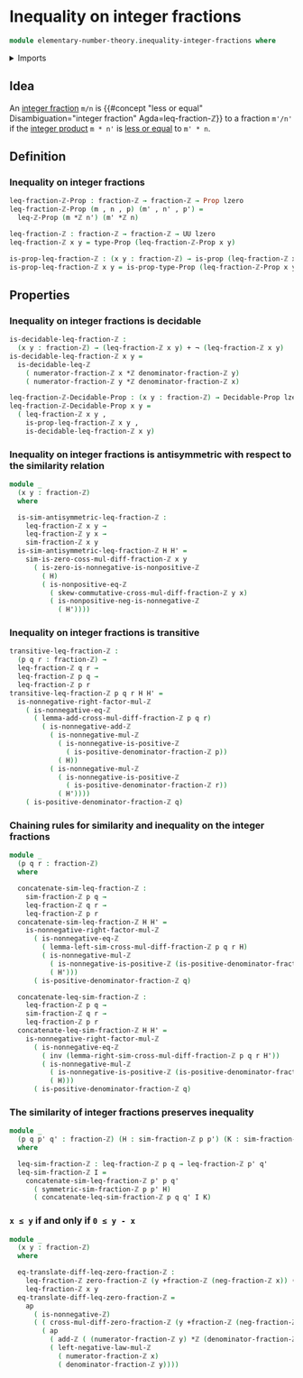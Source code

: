 # Inequality on integer fractions

```agda
module elementary-number-theory.inequality-integer-fractions where
```

<details><summary>Imports</summary>

```agda
open import elementary-number-theory.addition-integer-fractions
open import elementary-number-theory.addition-integers
open import elementary-number-theory.addition-positive-and-negative-integers
open import elementary-number-theory.cross-multiplication-difference-integer-fractions
open import elementary-number-theory.difference-integers
open import elementary-number-theory.inequality-integers
open import elementary-number-theory.integer-fractions
open import elementary-number-theory.integers
open import elementary-number-theory.multiplication-integers
open import elementary-number-theory.multiplication-positive-and-negative-integers
open import elementary-number-theory.nonnegative-integers
open import elementary-number-theory.nonpositive-integers
open import elementary-number-theory.positive-and-negative-integers
open import elementary-number-theory.positive-integers
open import elementary-number-theory.strict-inequality-integers

open import foundation.action-on-identifications-functions
open import foundation.cartesian-product-types
open import foundation.coproduct-types
open import foundation.decidable-propositions
open import foundation.dependent-pair-types
open import foundation.function-types
open import foundation.identity-types
open import foundation.negation
open import foundation.propositions
open import foundation.transport-along-identifications
open import foundation.universe-levels
```

</details>

## Idea

An [integer fraction](elementary-number-theory.integer-fractions.md) `m/n` is
{{#concept "less or equal" Disambiguation="integer fraction" Agda=leq-fraction-ℤ}}
to a fraction `m'/n'` if the
[integer product](elementary-number-theory.multiplication-integers.md) `m * n'`
is [less or equal](elementary-number-theory.inequality-integers.md) to `m' * n`.

## Definition

### Inequality on integer fractions

```agda
leq-fraction-ℤ-Prop : fraction-ℤ → fraction-ℤ → Prop lzero
leq-fraction-ℤ-Prop (m , n , p) (m' , n' , p') =
  leq-ℤ-Prop (m *ℤ n') (m' *ℤ n)

leq-fraction-ℤ : fraction-ℤ → fraction-ℤ → UU lzero
leq-fraction-ℤ x y = type-Prop (leq-fraction-ℤ-Prop x y)

is-prop-leq-fraction-ℤ : (x y : fraction-ℤ) → is-prop (leq-fraction-ℤ x y)
is-prop-leq-fraction-ℤ x y = is-prop-type-Prop (leq-fraction-ℤ-Prop x y)
```

## Properties

### Inequality on integer fractions is decidable

```agda
is-decidable-leq-fraction-ℤ :
  (x y : fraction-ℤ) → (leq-fraction-ℤ x y) + ¬ (leq-fraction-ℤ x y)
is-decidable-leq-fraction-ℤ x y =
  is-decidable-leq-ℤ
    ( numerator-fraction-ℤ x *ℤ denominator-fraction-ℤ y)
    ( numerator-fraction-ℤ y *ℤ denominator-fraction-ℤ x)

leq-fraction-ℤ-Decidable-Prop : (x y : fraction-ℤ) → Decidable-Prop lzero
leq-fraction-ℤ-Decidable-Prop x y =
  ( leq-fraction-ℤ x y ,
    is-prop-leq-fraction-ℤ x y ,
    is-decidable-leq-fraction-ℤ x y)
```

### Inequality on integer fractions is antisymmetric with respect to the similarity relation

```agda
module _
  (x y : fraction-ℤ)
  where

  is-sim-antisymmetric-leq-fraction-ℤ :
    leq-fraction-ℤ x y →
    leq-fraction-ℤ y x →
    sim-fraction-ℤ x y
  is-sim-antisymmetric-leq-fraction-ℤ H H' =
    sim-is-zero-coss-mul-diff-fraction-ℤ x y
      ( is-zero-is-nonnegative-is-nonpositive-ℤ
        ( H)
        ( is-nonpositive-eq-ℤ
          ( skew-commutative-cross-mul-diff-fraction-ℤ y x)
          ( is-nonpositive-neg-is-nonnegative-ℤ
            ( H'))))
```

### Inequality on integer fractions is transitive

```agda
transitive-leq-fraction-ℤ :
  (p q r : fraction-ℤ) →
  leq-fraction-ℤ q r →
  leq-fraction-ℤ p q →
  leq-fraction-ℤ p r
transitive-leq-fraction-ℤ p q r H H' =
  is-nonnegative-right-factor-mul-ℤ
    ( is-nonnegative-eq-ℤ
      ( lemma-add-cross-mul-diff-fraction-ℤ p q r)
        ( is-nonnegative-add-ℤ
          ( is-nonnegative-mul-ℤ
            ( is-nonnegative-is-positive-ℤ
              ( is-positive-denominator-fraction-ℤ p))
            ( H))
          ( is-nonnegative-mul-ℤ
            ( is-nonnegative-is-positive-ℤ
              ( is-positive-denominator-fraction-ℤ r))
            ( H'))))
    ( is-positive-denominator-fraction-ℤ q)
```

### Chaining rules for similarity and inequality on the integer fractions

```agda
module _
  (p q r : fraction-ℤ)
  where

  concatenate-sim-leq-fraction-ℤ :
    sim-fraction-ℤ p q →
    leq-fraction-ℤ q r →
    leq-fraction-ℤ p r
  concatenate-sim-leq-fraction-ℤ H H' =
    is-nonnegative-right-factor-mul-ℤ
      ( is-nonnegative-eq-ℤ
        ( lemma-left-sim-cross-mul-diff-fraction-ℤ p q r H)
        ( is-nonnegative-mul-ℤ
          ( is-nonnegative-is-positive-ℤ (is-positive-denominator-fraction-ℤ p))
          ( H')))
      ( is-positive-denominator-fraction-ℤ q)

  concatenate-leq-sim-fraction-ℤ :
    leq-fraction-ℤ p q →
    sim-fraction-ℤ q r →
    leq-fraction-ℤ p r
  concatenate-leq-sim-fraction-ℤ H H' =
    is-nonnegative-right-factor-mul-ℤ
      ( is-nonnegative-eq-ℤ
        ( inv (lemma-right-sim-cross-mul-diff-fraction-ℤ p q r H'))
        ( is-nonnegative-mul-ℤ
          ( is-nonnegative-is-positive-ℤ (is-positive-denominator-fraction-ℤ r))
          ( H)))
      ( is-positive-denominator-fraction-ℤ q)
```

### The similarity of integer fractions preserves inequality

```agda
module _
  (p q p' q' : fraction-ℤ) (H : sim-fraction-ℤ p p') (K : sim-fraction-ℤ q q')
  where

  leq-sim-fraction-ℤ : leq-fraction-ℤ p q → leq-fraction-ℤ p' q'
  leq-sim-fraction-ℤ I =
    concatenate-sim-leq-fraction-ℤ p' p q'
      ( symmetric-sim-fraction-ℤ p p' H)
      ( concatenate-leq-sim-fraction-ℤ p q q' I K)
```

### `x ≤ y` if and only if `0 ≤ y - x`

```agda
module _
  (x y : fraction-ℤ)
  where

  eq-translate-diff-leq-zero-fraction-ℤ :
    leq-fraction-ℤ zero-fraction-ℤ (y +fraction-ℤ (neg-fraction-ℤ x)) ＝
    leq-fraction-ℤ x y
  eq-translate-diff-leq-zero-fraction-ℤ =
    ap
      ( is-nonnegative-ℤ)
      ( ( cross-mul-diff-zero-fraction-ℤ (y +fraction-ℤ (neg-fraction-ℤ x))) ∙
        ( ap
          ( add-ℤ ( (numerator-fraction-ℤ y) *ℤ (denominator-fraction-ℤ x)))
          ( left-negative-law-mul-ℤ
            ( numerator-fraction-ℤ x)
            ( denominator-fraction-ℤ y))))
```
